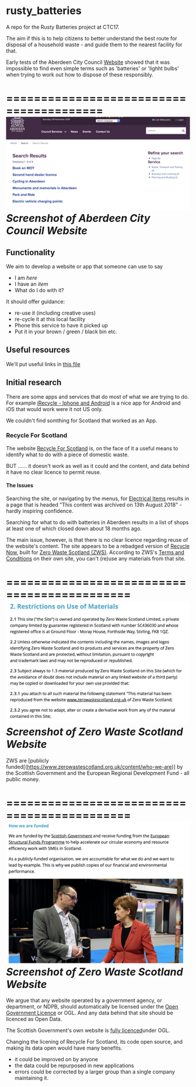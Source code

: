 # rusty_batteries
A repo for the Rusty Batteries project at CTC17. 

The aim if this is to help citizens to better understand the best route for disposal of a household waste - and guide them to the nearest facility for that. 

Early tests of the Aberdeen City Council [Website](https://www.aberdeencity.gov.uk) showed that it was impossible to find even simple terms such as 'batteries' or 'lighht bulbs' when trying to work out how to dispose of these responsibly. 

========================================
![Search for batteries](https://github.com/CodeTheCity/rusty_batteries/blob/master/images/Screenshot%202019-11-09%20at%2012.47.40.png)
_Screenshot of Aberdeen City Council Website_
============================================
## Functionality

We aim to develop a website or app that someone can use to say 
* I am _here_
* I have an _item_
* What do I do with it? 

It should offer guidance: 
* re-use it (including creative uses)
* re-cycle it at this local facility
* Phone this service to have it picked up
* Put it in your brown / green / black bin etc.

## Useful resources
We'll put useful links in [this file](links.md)


## Initial research
There are some apps and services that do most of what we are trying to do. For example [iRecycle - Iphone and Android](https://earth911.com/irecycle/) is a nice app for Android and iOS that would work were it not US only. 

We couldn't find somthing for Scotland that worked as an App.

### Recycle For Scotland
The website [Recycle For Scotland](http://www.recycleforscotland.com/) is, on the face of it a useful means to identify what to do with a piece of domestic waste. 

BUT ...... it doesn't work as well as it could and the content, and data behind it have no clear licence to permit reuse. 

#### The Issues
Searching the site, or navigating by the menus, for [Electrical Items](http://www.recycleforscotland.com/what-to-do-with/electrical-items) results in a page that is headed "This content was archived on 13th August 2018" - hardly inspiring confidence. 

Searching for what to do with batteries in Aberdeen results in a list of shops at least one of which closed down about 18 months ago. 

The main issue, however, is that there is no clear licence regarding reuse of the website's content. The site appears to be a rebadged version of [Recycle Now](https://www.recyclenow.com/), built for [Zero Waste Scotland (ZWS)](https://www.zerowastescotland.org.uk/content/terms-conditions).  According to ZWS's [Terms and Conditions](https://www.zerowastescotland.org.uk/content/terms-conditions) on their own site, you can't (re)use any materials from that site. 

============================================
![ZWS T&Cs](https://github.com/CodeTheCity/rusty_batteries/blob/master/images/Screenshot%202019-11-09%20at%2013.20.13.png)
_Screenshot of Zero Waste Scotland Website_
============================================
ZWS are [publicly funded[(https://www.zerowastescotland.org.uk/content/who-we-are)] by the Scottish Government and the European Regional Development Fund - all public money.

============================================
![ZWS funding](https://github.com/CodeTheCity/rusty_batteries/blob/master/images/Screenshot%202019-11-09%20at%2013.21.17.png)
_Screenshot of Zero Waste Scotland Website_
============================================
We argue that any website operated by a government agency, or department, or NDPB, should automatically be licensed under the [Open Government Licence](https://www.nationalarchives.gov.uk/doc/open-government-licence/version/3/) or OGL. And any data behind that site should be licenced as Open Data. 

The Scottish Government's own website is [fully licenced](https://www.gov.scot/crown-copyright/)under OGL. 

Changing the licening of Recycle For Scotland, its code open source, and making its data open would have many benefits. 
* it could be improved on by anyone
* the data could be repurposed in new applications
* errors could be corrected by a larger group than a single company maintaining it. 







